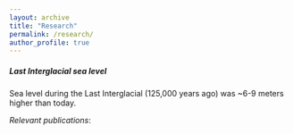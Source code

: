 ```yaml
---
layout: archive
title: "Research"
permalink: /research/
author_profile: true
---
```


##### Last Interglacial sea level
Sea level during the Last Interglacial (125,000 years ago) was ~6-9 meters higher than today.

*Relevant publications*: 
